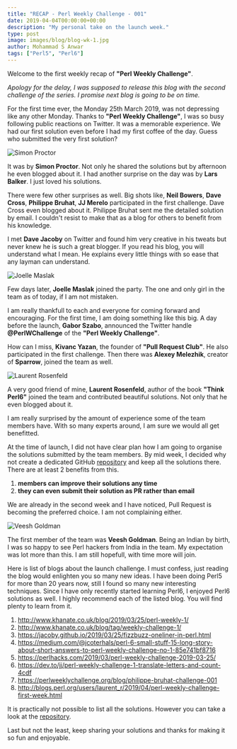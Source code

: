 ```yaml
---
title: "RECAP - Perl Weekly Challenge - 001"
date: 2019-04-04T00:00:00+00:00
description: "My personal take on the launch week."
type: post
image: images/blog/blog-wk-1.jpg
author: Mohammad S Anwar
tags: ["Perl5", "Perl6"]
---
```

Welcome to the first weekly recap of **"Perl Weekly Challenge"**.

*Apology for the delay, I was supposed to release this blog with the second challenge of the series. I promise next blog is going to be on time.*

For the first time ever, the Monday 25th March 2019, was not depressing like any other Monday. Thanks to **"Perl Weekly Challenge"**, I was so busy following public reactions on Twitter. It was a memorable experience. We had our first solution even before I had my first coffee of the day. Guess who submitted the very first solution?

![Simon Proctor](/images/team/simon_proctor.jpg "Simon Proctor")

It was by **Simon Proctor**. Not only he shared the solutions but by afternoon he even blogged about it. I had another surprise on the day was by **Lars Balker**. I just loved his solutions.

There were few other surprises as well. Big shots like, **Neil Bowers**, **Dave Cross**, **Philippe Bruhat**, **JJ Merelo** participated in the first challenge. Dave Cross even blogged about it. Philippe Bruhat sent me the detailed solution by email. I couldn't resist to make that as a blog for others to benefit from his knowledge.

I met **Dave Jacoby** on Twitter and found him very creative in his tweats but never knew he is such a great blogger. If you read his blog, you will understand what I mean. He explains every little things with so ease that any layman can understand.

![Joelle Maslak](/images/team/joelle_maslak.jpg)

Few days later, **Joelle Maslak** joined the party. The one and only girl in the team as of today, if I am not mistaken.

I am really thankfull to each and everyone for coming forward and encouraging. For the first time, I am doing something like this big. A day before the launch, **Gabor Szabo**, announced the Twitter handle **@PerlWChallenge** of the **"Perl Weekly Challenge"**.

How can I miss, **Kivanc Yazan**, the founder of **"Pull Request Club"**. He also participated in the first challenge. Then there was **Alexey Melezhik**, creator of **Sparrow**, joined the team as well.

![Laurent Rosenfeld](/images/team/laurent_rosenfeld.jpg)

A very good friend of mine, **Laurent Rosenfeld**, author of the book **"Think Perl6"** joined the team and contributed beautiful solutions. Not only that he even blogged about it.

I am really surprised by the amount of experience some of the team members have. With so many experts around, I am sure we would all get benefitted.

At the time of launch, I did not have clear plan how I am going to organise the solutions submitted by the team members. By mid week, I decided why not create a dedicated GitHub [repository](https://github.com/manwar/perlweeklychallenge-club) and keep all the solutions there. There are at least 2 benefits from this.

1. **members can improve their solutions any time**
2. **they can even submit their solution as PR rather than email**

We are already in the second week and I have noticed, Pull Request is becoming the preferred choice. I am not complaining either.

![Veesh Goldman](/images/team/veesh_goldman.jpg)

The first member of the team was **Veesh Goldman**. Being an Indian by birth, I was so happy to see Perl hackers from India in the team. My expectation was lot more than this. I am still hopefull, with time more will join.

Here is list of blogs about the launch challenge. I must confess, just reading the blog would enlighten you so many new ideas. I have been doing Perl5 for more than 20 years now, still I found so many new interesting techniques. Since I have only recently started learning Perl6, I enjoyed Perl6 solutions as well. I highly recommend each of the listed blog. You will find plenty to learn from it.

1. http://www.khanate.co.uk/blog/2019/03/25/perl-weekly-1/
2. http://www.khanate.co.uk/blog/tag/weekly-challenge-1/
3. https://jacoby.github.io/2019/03/25/fizzbuzz-oneliner-in-perl.html
4. https://medium.com/@jcoterhals/perl-6-small-stuff-15-long-story-about-short-answers-to-perl-weekly-challenge-no-1-85e741bf8716
5. https://perlhacks.com/2019/03/perl-weekly-challenge-2019-03-25/
6. https://dev.to/jj/perl-weekly-challenge-1-translate-letters-and-count-4cdf
7. https://perlweeklychallenge.org/blog/philippe-bruhat-challenge-001
8. http://blogs.perl.org/users/laurent_r/2019/04/perl-weekly-challenge-first-week.html

It is practically not possible to list all the solutions. However you can take a look at the [repository](https://github.com/manwar/perlweeklychallenge-club/tree/master/challenge-001).

Last but not the least, keep sharing your solutions and thanks for making it so fun and enjoyable.
